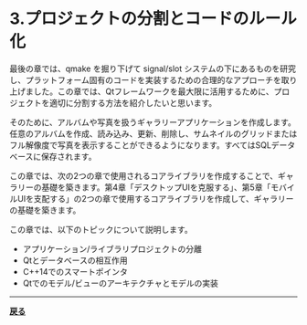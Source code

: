 # 3.プロジェクトの分割とコードのルール化

最後の章では、qmake を掘り下げて signal/slot システムの下にあるものを研究し、プラットフォーム固有のコードを実装するための合理的なアプローチを取り上げました。この章では、Qtフレームワークを最大限に活用するために、プロジェクトを適切に分割する方法を紹介したいと思います。

そのために、アルバムや写真を扱うギャラリーアプリケーションを作成します。任意のアルバムを作成、読み込み、更新、削除し、サムネイルのグリッドまたはフル解像度で写真を表示することができるようになります。すべてはSQLデータベースに保存されます。

この章では、次の2つの章で使用されるコアライブラリを作成することで、ギャラリーの基礎を築きます。第4章「デスクトップUIを克服する」、第5章「モバイルUIを支配する」の2つの章で使用するコアライブラリを作成して、ギャラリーの基礎を築きます。

この章では、以下のトピックについて説明します。

* アプリケーション/ライブラリプロジェクトの分離
* Qtとデータベースの相互作用
* C++14でのスマートポインタ
* Qtでのモデル/ビューのアーキテクチャとモデルの実装

***
**[戻る](../index.html)**
